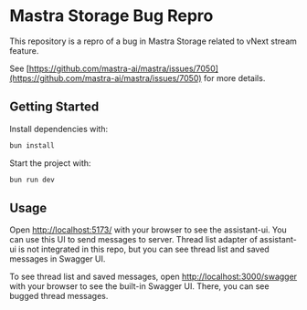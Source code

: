 # Mastra Storage Bug Repro

This repository is a repro of a bug in Mastra Storage related to vNext stream feature.

See [https://github.com/mastra-ai/mastra/issues/7050](https://github.com/mastra-ai/mastra/issues/7050) for more details.

## Getting Started
Install dependencies with:
```bash
bun install
```

Start the project with:
```bash
bun run dev
```

## Usage

Open [http://localhost:5173/](http://localhost:5173/) with your browser to see the assistant-ui. You can use this UI to send messages to server. Thread list adapter of assistant-ui is not integrated in this repo, but you can see thread list and saved messages in Swagger UI.

To see thread list and saved messages, open [http://localhost:3000/swagger](http://localhost:3000/swagger) with your browser to see the built-in Swagger UI. There, you can see bugged thread messages.
